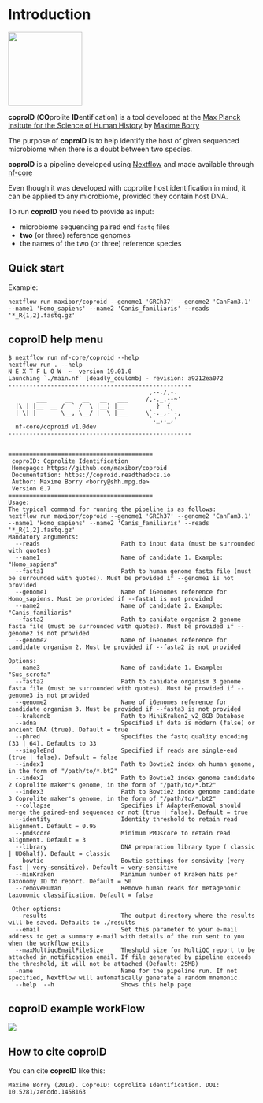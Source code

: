 Introduction
============

<img src="_static/_img/logo.png" height="150">

**coproID** (**CO**prolite **ID**entification) is a tool developed at the [Max Planck insitute for the Science of Human History](http://www.shh.mpg.de/en) by [Maxime Borry](https://github.com/maxibor)

The purpose of **coproID** is to help identify the host of given sequenced microbiome when there is a doubt between two species.

**coproID** is a pipeline developed using [Nextflow](https://www.nextflow.io/) and made available through [nf-core](https://github.com/nf-core)

Even though it was developed with coprolite host identification in mind, it can be applied to any microbiome, provided they contain host DNA.

To run **coproID** you need to provide as input:
- microbiome sequencing paired end `fastq` files
- **two** (or three) reference genomes
- the names of the two (or three) reference species

## Quick start

Example:
```
nextflow run maxibor/coproid --genome1 'GRCh37' --genome2 'CanFam3.1' --name1 'Homo_sapiens' --name2 'Canis_familiaris' --reads '*_R{1,2}.fastq.gz'
```

## coproID help menu

```
$ nextflow run nf-core/coproid --help
nextflow run . --help
N E X T F L O W  ~  version 19.01.0
Launching `./main.nf` [deadly_coulomb] - revision: a9212ea072
----------------------------------------------------
                                        ,--./,-.
        ___     __   __   __   ___     /,-._.--~'
  |\ | |__  __ /  ` /  \ |__) |__         }  {
  | \| |       \__, \__/ |  \ |___     \`-._,-`-,
                                        `._,._,'
  nf-core/coproid v1.0dev
----------------------------------------------------


=========================================
 coproID: Coprolite Identification
 Homepage: https://github.com/maxibor/coproid
 Documentation: https://coproid.readthedocs.io
 Author: Maxime Borry <borry@shh.mpg.de>
 Version 0.7
=========================================
Usage:
The typical command for running the pipeline is as follows:
nextflow run maxibor/coproid --genome1 'GRCh37' --genome2 'CanFam3.1' --name1 'Homo_sapiens' --name2 'Canis_familiaris' --reads '*_R{1,2}.fastq.gz'
Mandatory arguments:
  --reads                       Path to input data (must be surrounded with quotes)
  --name1                       Name of candidate 1. Example: "Homo_sapiens"
  --fasta1                      Path to human genome fasta file (must be surrounded with quotes). Must be provided if --genome1 is not provided
  --genome1                     Name of iGenomes reference for Homo_sapiens. Must be provided if --fasta1 is not provided
  --name2                       Name of candidate 2. Example: "Canis_familiaris"
  --fasta2                      Path to canidate organism 2 genome fasta file (must be surrounded with quotes). Must be provided if --genome2 is not provided
  --genome2                     Name of iGenomes reference for candidate organism 2. Must be provided if --fasta2 is not provided

Options:
  --name3                       Name of candidate 1. Example: "Sus_scrofa"
  --fasta2                      Path to canidate organism 3 genome fasta file (must be surrounded with quotes). Must be provided if --genome3 is not provided
  --genome2                     Name of iGenomes reference for candidate organism 3. Must be provided if --fasta3 is not provided
  --krakendb                    Path to MiniKraken2_v2_8GB Database
  --adna                        Specified if data is modern (false) or ancient DNA (true). Default = true
  --phred                       Specifies the fastq quality encoding (33 | 64). Defaults to 33
  --singleEnd                   Specified if reads are single-end (true | false). Default = false
  --index1                      Path to Bowtie2 index oh human genome, in the form of "/path/to/*.bt2"
  --index2                      Path to Bowtie2 index genome candidate 2 Coprolite maker's genome, in the form of "/path/to/*.bt2"
  --index3                      Path to Bowtie2 index genome candidate 3 Coprolite maker's genome, in the form of "/path/to/*.bt2"
  --collapse                    Specifies if AdapterRemoval should merge the paired-end sequences or not (true | false). Default = true
  --identity                    Identity threshold to retain read alignment. Default = 0.95
  --pmdscore                    Minimum PMDscore to retain read alignment. Default = 3
  --library                     DNA preparation library type ( classic | UDGhalf). Default = classic
  --bowtie                      Bowtie settings for sensivity (very-fast | very-sensitive). Default = very-sensitive
  --minKraken                   Minimum number of Kraken hits per Taxonomy ID to report. Default = 50
  --removeHuman                 Remove human reads for metagenomic taxonomic classification. Default = false

 Other options:
  --results                     The output directory where the results will be saved. Defaults to ./results
  --email                       Set this parameter to your e-mail address to get a summary e-mail with details of the run sent to you when the workflow exits
  --maxMultiqcEmailFileSize     Theshold size for MultiQC report to be attached in notification email. If file generated by pipeline exceeds the threshold, it will not be attached (Default: 25MB)
  -name                         Name for the pipeline run. If not specified, Nextflow will automatically generate a random mnemonic.
  --help  --h                   Shows this help page
```

## coproID example workFlow

![](_static/_img/dag.png)

## How to cite coproID

You can cite **coproID** like this:

```
Maxime Borry (2018). CoproID: Coprolite Identification. DOI: 10.5281/zenodo.1458163
```
